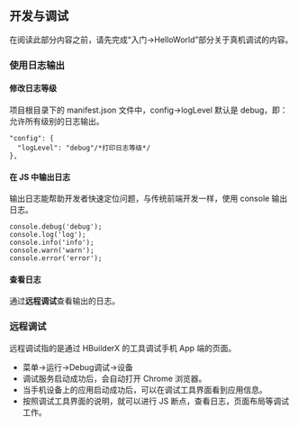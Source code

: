 ## 开发与调试
在阅读此部分内容之前，请先完成“入门->HelloWorld”部分关于真机调试的内容。
### 使用日志输出
#### 修改日志等级
项目根目录下的 manifest.json 文件中，config->logLevel 默认是 debug，即：允许所有级别的日志输出。
```
"config": {
  "logLevel": "debug"/*打印日志等级*/
},
```
#### 在 JS 中输出日志
输出日志能帮助开发者快速定位问题，与传统前端开发一样，使用 console 输出日志。
```
console.debug('debug');
console.log('log');
console.info('info');
console.warn('warn');
console.error('error');
```
#### 查看日志
通过**远程调试**查看输出的日志。

### 远程调试
远程调试指的是通过 HBuilderX 的工具调试手机 App 端的页面。

- 菜单->运行->Debug调试->设备
- 调试服务启动成功后，会自动打开 Chrome 浏览器。
- 当手机设备上的应用启动成功后，可以在调试工具界面看到应用信息。
- 按照调试工具界面的说明，就可以进行 JS 断点，查看日志，页面布局等调试工作。
